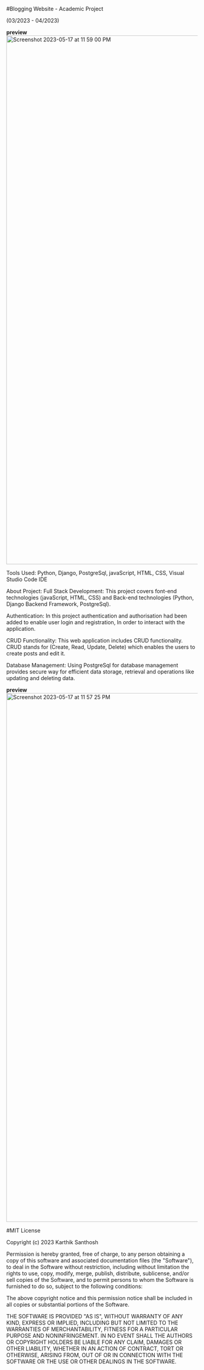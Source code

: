 #Blogging Website  - Academic Project

(03/2023 - 04/2023)


**preview**
<img width="1392" alt="Screenshot 2023-05-17 at 11 59 00 PM" src="https://github.com/karthikio/blog-2023/assets/85231215/115d5ac9-1589-4bf8-a270-0d09e4f3a3f5">


Tools Used:
Python, Django, PostgreSql, javaScript, HTML, CSS, Visual Studio Code IDE

About Project:
Full Stack Development: 
This project covers font-end technologies (javaScript, HTML, CSS) and Back-end technologies (Python, Django Backend Framework, PostgreSql).

Authentication: 
In this project authentication and authorisation  had been added to enable user login and registration, In order to interact with the application.

CRUD Functionality: 
This web application includes CRUD functionality. CRUD stands for (Create, Read, Update, Delete) which enables the users to create posts and edit it.

Database Management: 
Using PostgreSql for database management provides secure way for efficient data storage, retrieval and operations like updating and deleting data.


**preview**
<img width="1392" alt="Screenshot 2023-05-17 at 11 57 25 PM" src="https://github.com/karthikio/blog-2023/assets/85231215/50ef5833-8096-42b9-8a3e-84af3244a633">



#MIT License

Copyright (c) 2023 Karthik Santhosh

Permission is hereby granted, free of charge, to any person obtaining a copy
of this software and associated documentation files (the "Software"), to deal
in the Software without restriction, including without limitation the rights
to use, copy, modify, merge, publish, distribute, sublicense, and/or sell
copies of the Software, and to permit persons to whom the Software is
furnished to do so, subject to the following conditions:

The above copyright notice and this permission notice shall be included in all
copies or substantial portions of the Software.

THE SOFTWARE IS PROVIDED "AS IS", WITHOUT WARRANTY OF ANY KIND, EXPRESS OR
IMPLIED, INCLUDING BUT NOT LIMITED TO THE WARRANTIES OF MERCHANTABILITY,
FITNESS FOR A PARTICULAR PURPOSE AND NONINFRINGEMENT. IN NO EVENT SHALL THE
AUTHORS OR COPYRIGHT HOLDERS BE LIABLE FOR ANY CLAIM, DAMAGES OR OTHER
LIABILITY, WHETHER IN AN ACTION OF CONTRACT, TORT OR OTHERWISE, ARISING FROM,
OUT OF OR IN CONNECTION WITH THE SOFTWARE OR THE USE OR OTHER DEALINGS IN THE
SOFTWARE.
